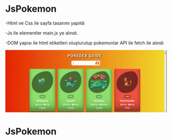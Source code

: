 # JsPokemon

-Html ve Css ile sayfa tasarımı yapıldı

-Js ile elementler main.js ye alındı.

-DOM yapısı ile html etiketleri oluşturulup pokemonlar API ile fetch ile alındı




<img src="screen.gif"/>

# JsPokemon
